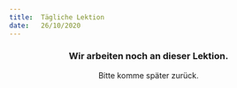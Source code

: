 ```yaml
---
title:  Tägliche Lektion
date:   26/10/2020
---
```


### <center>Wir arbeiten noch an dieser Lektion.</center>
<center>Bitte komme später zurück.</center>